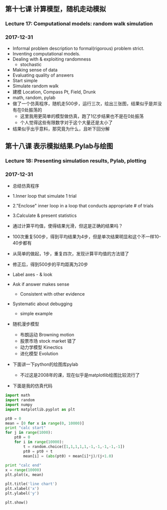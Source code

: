 ## 第十七课 计算模型，随机走动模拟
### Lecture 17: Computational models: random walk simulation
### 2017-12-31
* Informal problem description to formal(rigorous) problem strict.
* Inventing computational models.
* Dealing with & exploiting randomness 
    * stochastic
* Making sense of data
* Evaluating quality of answers
* Start simple
* Simulate random walk
* 建模 Location, Compass Pt, Field, Drunk
* math, random, pylab
* 做了一个仿真程序，随机走500步，运行三次，绘出三张图，结果似乎是并没有在0处振荡的
    * 这里我用更简单的模型做仿真，跑了1亿步结果也不是在0处振荡
    * 个人觉得这些有限数字对于这个大量还是太小了
* 结果似乎出乎意料，那究竟为什么，且听下回分解

## 第十八课 表示模拟结果.Pylab与绘图
### Lecture 18: Presenting simulation results, Pylab, plotting
### 2017-12-31
* 总结仿真程序
* 1.Inner loop that simulate 1 trial
* 2."Enclose" inner loop in a loop that conducts appropriate # of trials
* 3.Calculate & present statistics 
* 通过计算平均值，使得结果光滑，但这是正确的结果吗？
* 100次重复500步，得到平均结果为4步，但是单次结果明显和这个不一样10-40步都有
* 从简单的做起，1步，重复四次，发现计算平均值的方法错了
* 修正后，得到500步的平均距离为20步

* Label axes - & look
* Ask if answer makes sense
    * Consistent with other evidence
* Systematic about debugging
    * simple example

* 随机漫步模型
    * 布朗运动 Browning motion
    * 股票市场 stock market 错了
    * 动力学模型 Kinectics
    * 进化模型 Evolution

* 下面讲一下python的绘图库pylab
    * 不过这是2008年的课，现在似乎是matplotlib绘图比较流行了
    
* 下面是我的仿真代码

```python
import math 
import random
import numpy
import matplotlib.pyplot as plt

pt0 = 0 
mean = [0 for x in range(0, 10000)]
print "calc start"
for j in range(1000):
	pt0 = 0
	for i in range(10000):
		t = random.choice([1,1,1,1,1,-1,-1,-1,-1,-1])
		pt0 = pt0 + t
		mean[i] = (abs(pt0) + mean[i]*j)/(j+1.0)  
	
print "calc end"
x = range(10000)
plt.plot(x, mean)

plt.title('line chart')
plt.xlabel('x')
plt.ylabel('y')

plt.show()
```
